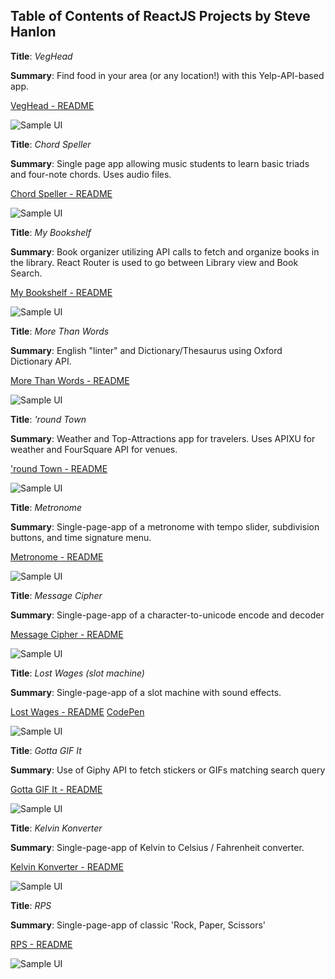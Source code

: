 ## Table of Contents of ReactJS Projects by Steve Hanlon


**Title**: *VegHead*

**Summary**: Find food in your area (or any location!) with this Yelp-API-based app.

[VegHead - README](https://github.com/SixStringsCoder/veghead)

![Sample UI](https://github.com/SixStringsCoder/veghead/blob/master/screenshots/sample_ui_tablet.png)


**Title**: *Chord Speller*

**Summary**: Single page app allowing music students to learn basic triads and four-note chords. Uses audio files.

[Chord Speller - README](https://github.com/SixStringsCoder/chord_speller)

![Sample UI](https://github.com/SixStringsCoder/chord_speller/blob/master/screen_shots/sampleUI.png)


**Title**: *My Bookshelf*

**Summary**: Book organizer utilizing API calls to fetch and organize books in the library.
React Router is used to go between Library view and Book Search.

[My Bookshelf - README](https://github.com/SixStringsCoder/my_reads_bookshelf_reactAPIapp)

![Sample UI](https://github.com/SixStringsCoder/my_reads_bookshelf_reactAPIapp/blob/master/screenshots/library_view.png)


**Title**: *More Than Words*

**Summary**: English "linter" and Dictionary/Thesaurus using Oxford Dictionary API.

[More Than Words - README](https://github.com/SixStringsCoder/more_than_words_linter_OxfordAPI)

![Sample UI](https://github.com/SixStringsCoder/more_than_words_linter_OxfordAPI/blob/master/screenshots/sample_text.jpg)


**Title**: *'round Town*

**Summary**: Weather and Top-Attractions app for travelers. Uses APIXU for weather and FourSquare API for venues.

['round Town - README](https://github.com/SixStringsCoder/javascript_codeAcademy_course/tree/master/React_projects/round_town)

![Sample UI](https://github.com/SixStringsCoder/javascript_codeAcademy_course/blob/master/React_projects/round_town/static_site/screenshots/roundTown_Desktop.jpeg)


**Title**: *Metronome*

**Summary**: Single-page-app of a metronome with tempo slider, subdivision buttons, and time signature menu.

[Metronome - README](https://github.com/SixStringsCoder/metronome)

![Sample UI](https://github.com/SixStringsCoder/metronome/blob/master/screenshots/screen_w_beatsperMeasure.png)


**Title**: *Message Cipher*

**Summary**: Single-page-app of a character-to-unicode encode and decoder

[Message Cipher - README](https://github.com/SixStringsCoder/message_cipher_reactjs)

![Sample UI](https://github.com/SixStringsCoder/message_cipher_reactjs/blob/master/screenshots/message_ciper_UI.png)


**Title**: *Lost Wages (slot machine)*

**Summary**: Single-page-app of a slot machine with sound effects.

[Lost Wages - README](https://github.com/SixStringsCoder/slot_machine)
[CodePen](https://codepen.io/SixStringsCoder/pen/dazZVO)

![Sample UI](https://github.com/SixStringsCoder/slot_machine/blob/master/screenshots/slot_machineUI.png)


**Title**: *Gotta GIF It*

**Summary**: Use of Giphy API to fetch stickers or GIFs matching search query

[Gotta GIF It - README](https://github.com/SixStringsCoder/giphy_API_app)

![Sample UI](https://github.com/SixStringsCoder/giphy_API_app/blob/master/screenshots/desktop2.png)


**Title**: *Kelvin Konverter*

**Summary**: Single-page-app of Kelvin to Celsius / Fahrenheit converter.

[Kelvin Konverter - README](https://github.com/SixStringsCoder/kelvinKonverter)

![Sample UI](https://github.com/SixStringsCoder/kelvinKonverter/blob/master/screenshots/desktop.png)


**Title**: *RPS*

**Summary**: Single-page-app of classic 'Rock, Paper, Scissors'

[RPS - README](https://github.com/SixStringsCoder/rock_paper-scissors_react)

![Sample UI](https://github.com/SixStringsCoder/rock_paper-scissors_react/blob/master/screenshots/RPS_sketch2_desktop.jpeg)
